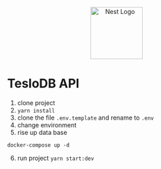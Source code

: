 <p align="center">
  <a href="http://nestjs.com/" target="blank"><img src="https://nestjs.com/img/logo-small.svg" width="120" alt="Nest Logo" /></a>
</p>


# TesloDB API

1. clone project
2. ```yarn install```
3. clone the file ```.env.template``` and rename to ```.env```
4. change environment
5. rise up data base
```
docker-compose up -d
```
6. run project ```yarn start:dev```
